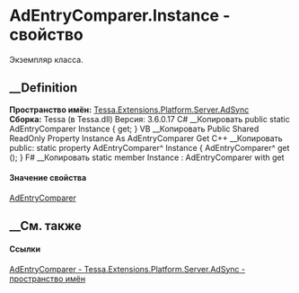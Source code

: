 # AdEntryComparer.Instance - свойство
Экземпляр класса.
##  __Definition
 **Пространство имён:**
[Tessa.Extensions.Platform.Server.AdSync](N_Tessa_Extensions_Platform_Server_AdSync.htm)  
 **Сборка:** Tessa (в Tessa.dll) Версия: 3.6.0.17
C# __Копировать
     public static AdEntryComparer Instance { get; }
VB __Копировать
     Public Shared ReadOnly Property Instance As AdEntryComparer
    	Get
C++ __Копировать
     public:
    static property AdEntryComparer^ Instance {
    	AdEntryComparer^ get ();
    }
F# __Копировать
     static member Instance : AdEntryComparer with get
#### Значение свойства
[AdEntryComparer](T_Tessa_Extensions_Platform_Server_AdSync_AdEntryComparer.htm)
##  __См. также
#### Ссылки
[AdEntryComparer -
](T_Tessa_Extensions_Platform_Server_AdSync_AdEntryComparer.htm)
[Tessa.Extensions.Platform.Server.AdSync - пространство
имён](N_Tessa_Extensions_Platform_Server_AdSync.htm)
